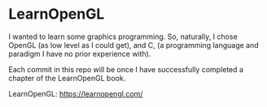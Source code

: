 # LearnOpenGL
I wanted to learn some graphics programming.
So, naturally, I chose OpenGL (as low level as I could get),
and C, (a programming language and paradigm I have no prior experience with).

Each commit in this repo will be once I have successfully completed a chapter of the LearnOpenGL book.

LearnOpenGL: https://learnopengl.com/
